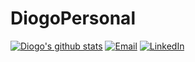 # DiogoPersonal

[![Diogo's github stats](https://github-readme-stats.vercel.app/api?username=diogolopes18-cyber)](https://github.com/anuraghazra/github-readme-stats)
[![Email](https://img.shields.io/badge/Email-252422.svg?style=for-the-badge&logo=gmail)](mailto:diogolopem12@dennispham.me)
[![LinkedIn](https://img.shields.io/badge/LinkedIn-252422.svg?style=for-the-badge&logo=linkedin&logoColor=blue)](https://www.linkedin.com/in/diogolopes18)
